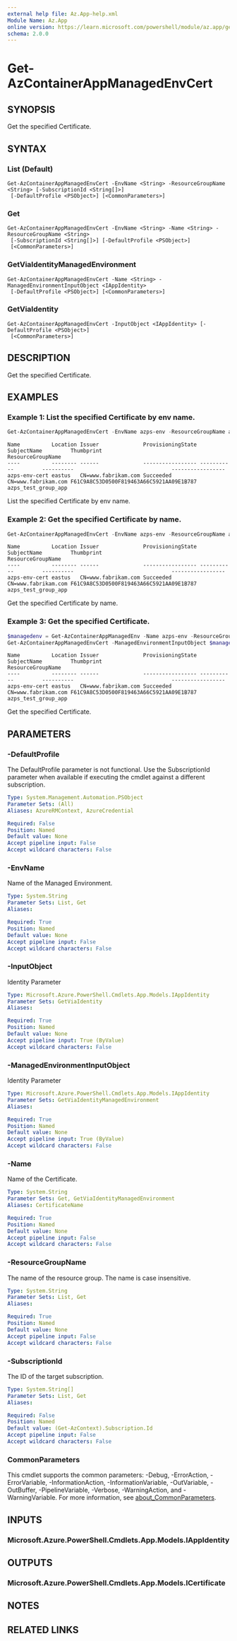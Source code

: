 ```yaml
---
external help file: Az.App-help.xml
Module Name: Az.App
online version: https://learn.microsoft.com/powershell/module/az.app/get-azcontainerappmanagedenvcert
schema: 2.0.0
---
```


# Get-AzContainerAppManagedEnvCert

## SYNOPSIS
Get the specified Certificate.

## SYNTAX

### List (Default)
```
Get-AzContainerAppManagedEnvCert -EnvName <String> -ResourceGroupName <String> [-SubscriptionId <String[]>]
 [-DefaultProfile <PSObject>] [<CommonParameters>]
```

### Get
```
Get-AzContainerAppManagedEnvCert -EnvName <String> -Name <String> -ResourceGroupName <String>
 [-SubscriptionId <String[]>] [-DefaultProfile <PSObject>]
 [<CommonParameters>]
```

### GetViaIdentityManagedEnvironment
```
Get-AzContainerAppManagedEnvCert -Name <String> -ManagedEnvironmentInputObject <IAppIdentity>
 [-DefaultProfile <PSObject>] [<CommonParameters>]
```

### GetViaIdentity
```
Get-AzContainerAppManagedEnvCert -InputObject <IAppIdentity> [-DefaultProfile <PSObject>]
 [<CommonParameters>]
```

## DESCRIPTION
Get the specified Certificate.

## EXAMPLES

### Example 1: List the specified Certificate by env name.
```powershell
Get-AzContainerAppManagedEnvCert -EnvName azps-env -ResourceGroupName azps_test_group_app
```

```output
Name          Location Issuer              ProvisioningState SubjectName         Thumbprint                               ResourceGroupName
----          -------- ------              ----------------- -----------         ----------                               -----------------
azps-env-cert eastus   CN=www.fabrikam.com Succeeded         CN=www.fabrikam.com F61C9A8C53D0500F819463A66C5921AA09E1B787 azps_test_group_app
```

List the specified Certificate by env name.

### Example 2: Get the specified Certificate by name.
```powershell
Get-AzContainerAppManagedEnvCert -EnvName azps-env -ResourceGroupName azps_test_group_app -Name azps-env-cert
```

```output
Name          Location Issuer              ProvisioningState SubjectName         Thumbprint                               ResourceGroupName
----          -------- ------              ----------------- -----------         ----------                               -----------------
azps-env-cert eastus   CN=www.fabrikam.com Succeeded         CN=www.fabrikam.com F61C9A8C53D0500F819463A66C5921AA09E1B787 azps_test_group_app
```

Get the specified Certificate by name.

### Example 3: Get the specified Certificate.
```powershell
$managedenv = Get-AzContainerAppManagedEnv -Name azps-env -ResourceGroupName azps_test_group_app
Get-AzContainerAppManagedEnvCert -ManagedEnvironmentInputObject $managedenv -Name azps-env-cert
```

```output
Name          Location Issuer              ProvisioningState SubjectName         Thumbprint                               ResourceGroupName
----          -------- ------              ----------------- -----------         ----------                               -----------------
azps-env-cert eastus   CN=www.fabrikam.com Succeeded         CN=www.fabrikam.com F61C9A8C53D0500F819463A66C5921AA09E1B787 azps_test_group_app
```

Get the specified Certificate.

## PARAMETERS

### -DefaultProfile
The DefaultProfile parameter is not functional.
Use the SubscriptionId parameter when available if executing the cmdlet against a different subscription.

```yaml
Type: System.Management.Automation.PSObject
Parameter Sets: (All)
Aliases: AzureRMContext, AzureCredential

Required: False
Position: Named
Default value: None
Accept pipeline input: False
Accept wildcard characters: False
```

### -EnvName
Name of the Managed Environment.

```yaml
Type: System.String
Parameter Sets: List, Get
Aliases:

Required: True
Position: Named
Default value: None
Accept pipeline input: False
Accept wildcard characters: False
```

### -InputObject
Identity Parameter

```yaml
Type: Microsoft.Azure.PowerShell.Cmdlets.App.Models.IAppIdentity
Parameter Sets: GetViaIdentity
Aliases:

Required: True
Position: Named
Default value: None
Accept pipeline input: True (ByValue)
Accept wildcard characters: False
```

### -ManagedEnvironmentInputObject
Identity Parameter

```yaml
Type: Microsoft.Azure.PowerShell.Cmdlets.App.Models.IAppIdentity
Parameter Sets: GetViaIdentityManagedEnvironment
Aliases:

Required: True
Position: Named
Default value: None
Accept pipeline input: True (ByValue)
Accept wildcard characters: False
```

### -Name
Name of the Certificate.

```yaml
Type: System.String
Parameter Sets: Get, GetViaIdentityManagedEnvironment
Aliases: CertificateName

Required: True
Position: Named
Default value: None
Accept pipeline input: False
Accept wildcard characters: False
```

### -ResourceGroupName
The name of the resource group.
The name is case insensitive.

```yaml
Type: System.String
Parameter Sets: List, Get
Aliases:

Required: True
Position: Named
Default value: None
Accept pipeline input: False
Accept wildcard characters: False
```

### -SubscriptionId
The ID of the target subscription.

```yaml
Type: System.String[]
Parameter Sets: List, Get
Aliases:

Required: False
Position: Named
Default value: (Get-AzContext).Subscription.Id
Accept pipeline input: False
Accept wildcard characters: False
```

### CommonParameters
This cmdlet supports the common parameters: -Debug, -ErrorAction, -ErrorVariable, -InformationAction, -InformationVariable, -OutVariable, -OutBuffer, -PipelineVariable, -Verbose, -WarningAction, and -WarningVariable. For more information, see [about_CommonParameters](http://go.microsoft.com/fwlink/?LinkID=113216).

## INPUTS

### Microsoft.Azure.PowerShell.Cmdlets.App.Models.IAppIdentity

## OUTPUTS

### Microsoft.Azure.PowerShell.Cmdlets.App.Models.ICertificate

## NOTES

## RELATED LINKS

